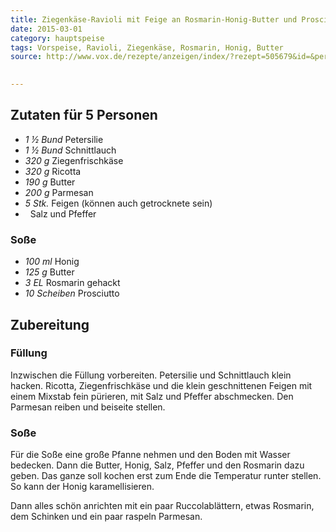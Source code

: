 ```yaml
---
title: Ziegenkäse-Ravioli mit Feige an Rosmarin-Honig-Butter und Prosciutto
date: 2015-03-01
category: hauptspeise
tags: Vorspeise, Ravioli, Ziegenkäse, Rosmarin, Honig, Butter
source: http://www.vox.de/rezepte/anzeigen/index/?rezept=505679&id=&personen=5
 

---
```


## Zutaten für 5 Personen
- *1 ½ Bund* Petersilie
- *1 ½ Bund* 	Schnittlauch
- *320 g* 	Ziegenfrischkäse
- *320 g* 	Ricotta
- *190 g* 	Butter
- *200 g* 	Parmesan
- *5 Stk.* Feigen (können auch getrocknete sein)
- *&nbsp;* Salz und Pfeffer

### Soße
- *100 ml* 	Honig
- *125 g* 	Butter
- *3 EL* 	Rosmarin gehackt
- *10 Scheiben* 	Prosciutto

## Zubereitung
### Füllung
Inzwischen die Füllung vorbereiten. Petersilie und Schnittlauch klein hacken. Ricotta, Ziegenfrischkäse und die klein geschnittenen Feigen mit einem Mixstab fein pürieren, mit Salz und Pfeffer abschmecken. Den Parmesan reiben und beiseite stellen.

### Soße
Für die Soße eine große Pfanne nehmen und den Boden mit Wasser bedecken. Dann die Butter, Honig, Salz, Pfeffer und den Rosmarin dazu geben. Das ganze soll kochen erst zum Ende die Temperatur runter stellen. So kann der Honig karamellisieren.

Dann alles schön anrichten mit ein paar Ruccolablättern, etwas Rosmarin, dem Schinken und ein paar raspeln Parmesan.